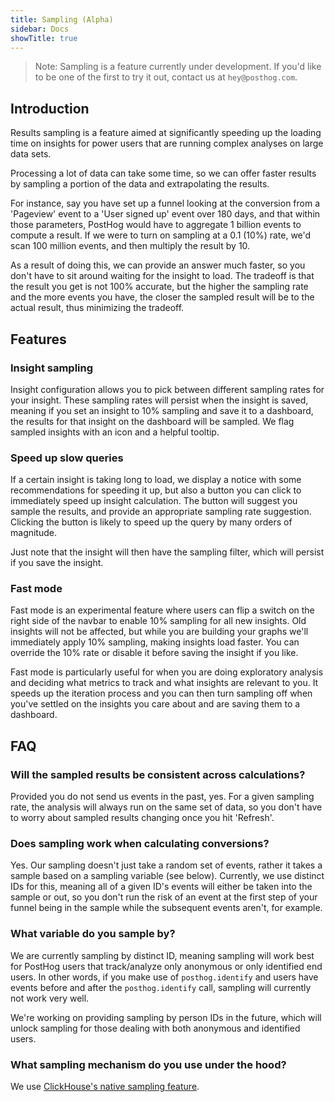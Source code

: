 ```yaml
---
title: Sampling (Alpha)
sidebar: Docs
showTitle: true
---
```


> Note: Sampling is a feature currently under development. If you'd like to be one of the first to try it out, contact us at `hey@posthog.com`.

## Introduction

Results sampling is a feature aimed at significantly speeding up the loading time on insights for power users that are running complex analyses on large data sets.

Processing a lot of data can take some time, so we can offer faster results by sampling a portion of the data and extrapolating the results.

For instance, say you have set up a funnel looking at the conversion from a 'Pageview' event to a 'User signed up' event over 180 days, and that within those parameters, PostHog would have to aggregate 1 billion events to compute a result. If we were to turn on sampling at a 0.1 (10%) rate, we'd scan 100 million events, and then multiply the result by 10. 

As a result of doing this, we can provide an answer much faster, so you don't have to sit around waiting for the insight to load. The tradeoff is that the result you get is not 100% accurate, but the higher the sampling rate and the more events you have, the closer the sampled result will be to the actual result, thus minimizing the tradeoff.

## Features

### Insight sampling

Insight configuration allows you to pick between different sampling rates for your insight. These sampling rates will persist when the insight is saved, meaning if you set an insight to 10% sampling and save it to a dashboard, the results for that insight on the dashboard will be sampled. We flag sampled insights with an icon and a helpful tooltip.

### Speed up slow queries

If a certain insight is taking long to load, we display a notice with some recommendations for speeding it up, but also a button you can click to immediately speed up insight calculation. The button will suggest you sample the results, and provide an appropriate sampling rate suggestion. Clicking the button is likely to speed up the query by many orders of magnitude. 

Just note that the insight will then have the sampling filter, which will persist if you save the insight.

### Fast mode

Fast mode is an experimental feature where users can flip a switch on the right side of the navbar to enable 10% sampling for all new insights. Old insights will not be affected, but while you are building your graphs we'll immediately apply 10% sampling, making insights load faster. You can override the 10% rate or disable it before saving the insight if you like.

Fast mode is particularly useful for when you are doing exploratory analysis and deciding what metrics to track and what insights are relevant to you. It speeds up the iteration process and you can then turn sampling off when you've settled on the insights you care about and are saving them to a dashboard.


## FAQ

### Will the sampled results be consistent across calculations?

Provided you do not send us events in the past, yes. For a given sampling rate, the analysis will always run on the same set of data, so you don't have to worry about sampled results changing once you hit 'Refresh'.


### Does sampling work when calculating conversions?

Yes. Our sampling doesn't just take a random set of events, rather it takes a sample based on a sampling variable (see below). Currently, we use distinct IDs for this, meaning all of a given ID's events will either be taken into the sample or out, so you don't run the risk of an event at the first step of your funnel being in the sample while the subsequent events aren't, for example.

### What variable do you sample by?

We are currently sampling by distinct ID, meaning sampling will work best for PostHog users that track/analyze only anonymous or only identified end users. In other words, if you make use of `posthog.identify` and users have events before and after the `posthog.identify` call, sampling will currently not work very well.

We're working on providing sampling by person IDs in the future, which will unlock sampling for those dealing with both anonymous and identified users.

### What sampling mechanism do you use under the hood?

We use [ClickHouse's native sampling feature](https://clickhouse.com/docs/en/sql-reference/statements/select/sample/).
